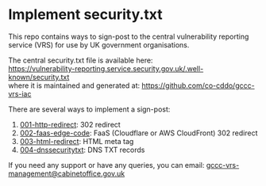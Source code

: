 # Implement security.txt

This repo contains ways to sign-post to the central vulnerability reporting service (VRS) for use by UK government organisations.

The central security.txt file is available here:  
<https://vulnerability-reporting.service.security.gov.uk/.well-known/security.txt>  
where it is maintained and generated at: https://github.com/co-cddo/gccc-vrs-iac

There are several ways to implement a sign-post:

1. [001-http-redirect](001-http-redirect): 302 redirect
1. [002-faas-edge-code](002-faas-edge-code): FaaS (Cloudflare or AWS CloudFront) 302 redirect
1. [003-html-redirect](003-html-redirect): HTML meta tag
1. [004-dnssecuritytxt](004-dnssecuritytxt): DNS TXT records

If you need any support or have any queries, you can email:
gccc-vrs-management@cabinetoffice.gov.uk
